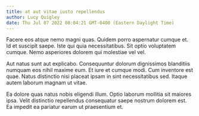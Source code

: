 ```yaml
---
title: at aut vitae iusto repellendus
author: Lucy Quigley
date: Thu Jul 07 2022 08:04:21 GMT-0400 (Eastern Daylight Time)
---
```

Facere eos atque nemo magni quas. Quidem porro aspernatur cumque et. Id et suscipit saepe. Iste qui quia necessitatibus. Sit optio voluptatem cumque. Nemo asperiores dolorem qui molestiae vel vel.

 Aut natus sunt aut explicabo. Consequuntur dolorum dignissimos blanditiis numquam eos nihil maxime eum. Et iure et cumque modi. Cum inventore est quae. Natus distinctio nisi placeat ipsam in sint necessitatibus sed. Itaque autem laborum magnam ut vitae.

 Ea dolore quas natus nobis eligendi illum. Optio laborum mollitia sit maiores ipsa. Velit distinctio repellendus consequatur saepe nostrum dolorem est. Ea impedit ea pariatur earum ut praesentium et.